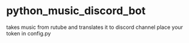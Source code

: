 # python_music_discord_bot
takes music from rutube and translates it to discord channel
place your token in config.py
